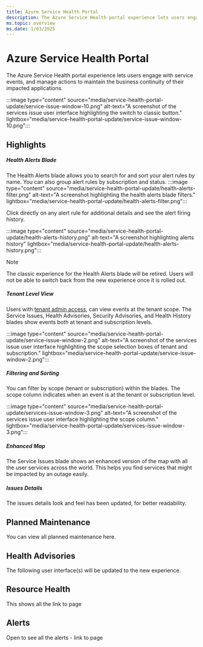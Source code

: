 ```yaml
---
title: Azure Service Health Portal
description: The Azure Service Health portal experience lets users engage with service events and manage actions to maintain the business continuity of impacted applications.
ms.topic: overview
ms.date: 1/03/2025
---
```


# Azure Service Health Portal

The Azure Service Health portal experience lets users engage with service events, and manage actions to maintain the business continuity of their impacted applications.

:::image type="content" source="media/service-health-portal-update/service-issue-window-10.png" alt-text="A screenshot of the services issue user interface highlighting the switch to classic button." lightbox="media/service-health-portal-update/service-issue-window-10.png":::

## Highlights

##### Health Alerts Blade
The Health Alerts blade allows you to search for and sort your alert rules by name. You can also group alert rules by subscription and status.
:::image type="content" source="media/service-health-portal-update/health-alerts-filter.png" alt-text="A screenshot highlighting the health alerts blade filters." lightbox="media/service-health-portal-update/health-alerts-filter.png":::

Click directly on any alert rule for additional details and see the alert firing history. 

:::image type="content" source="media/service-health-portal-update/health-alerts-history.png" alt-text="A screenshot highlighting alerts history" lightbox="media/service-health-portal-update/health-alerts-history.png":::

>[!Note]
>The classic experience for the Health Alerts blade will be retired. Users will not be able to switch back from the new experience once it is rolled out.

##### Tenant Level View
Users with [tenant admin access](admin-access-reference.md#roles-with-tenant-admin-access), can view events at the tenant scope. The Service Issues, Health Advisories, Security Advisories, and Health History blades show events both at tenant and subscription levels. 

:::image type="content" source="media/service-health-portal-update/service-issue-window-2.png" alt-text="A screenshot of the services issue user interface highlighting the scope selection boxes of tenant and subscription." lightbox="media/service-health-portal-update/service-issue-window-2.png":::

##### Filtering and Sorting
You can filter by scope (tenant or subscription) within the blades. The scope column indicates when an event is at the tenant or subscription level.

:::image type="content" source="media/service-health-portal-update/services-issue-window-3.png" alt-text="A screenshot of the services issue user interface highlighting the scope column." lightbox="media/service-health-portal-update/services-issue-window-3.png":::

##### Enhanced Map
The Service Issues blade shows an enhanced version of the map with all the user services across the world. This helps you find services that might be impacted by an outage easily. 

##### Issues Details
The issues details look and feel has been updated, for better readability. 

## Planned Maintenance
You can view all planned maintenance here.

## Health Advisories
The following user interface(s) will be updated to the new experience.

## Resource Health
This shows all the  link to page

## Alerts
Open to see all the alerts - link to page

